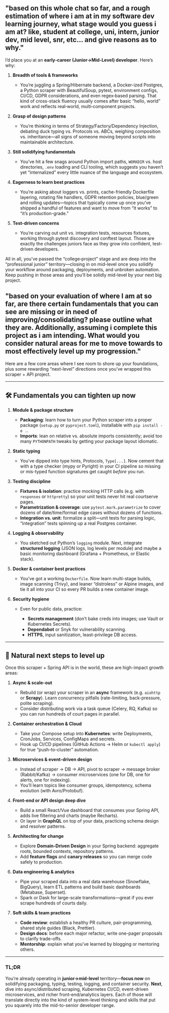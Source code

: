 ## "based on this whole chat so far, and a rough estimation of where i am at in my software dev learning journey, what stage would you guess i am at? like, student at college, uni, intern, junior dev, mid level, snr, etc... and give reasons as to why."



I’d place you at an **early‐career (Junior→Mid-Level) developer**. Here’s why:

1. **Breadth of tools & frameworks**

   * You’re juggling a Spring/Hibernate backend, a Docker-ized Postgres, a Python scraper with BeautifulSoup, pytest, environment configs, CI/CD, GDPR considerations, and even regex‐based parsing. That kind of cross-stack fluency usually comes after basic “hello, world” work and reflects real‐world, multi‐component projects.

2. **Grasp of design patterns**

   * You’re thinking in terms of Strategy/Factory/Dependency Injection, debating duck typing vs. Protocols vs. ABCs, weighing composition vs. inheritance—all signs of someone moving beyond scripts into maintainable architecture.

3. **Still solidifying fundamentals**

   * You’ve hit a few snags around Python import paths, `WORKDIR` vs. host directories, `.env` loading and CLI tooling, which suggests you haven’t yet “internalized” every little nuance of the language and ecosystem.

4. **Eagerness to learn best practices**

   * You’re asking about loggers vs. prints, cache-friendly Dockerfile layering, rotating file handlers, GDPR retention policies, blue/green and rolling updates—topics that typically come up once you’ve shipped a handful of features and want to move from “it works” to “it’s production-grade.”

5. **Test-driven concerns**

   * You’re carving out unit vs. integration tests, resources fixtures, working through pytest discovery and conftest layout. Those are exactly the challenges juniors face as they grow into confident, test-driven developers.

All in all, you’ve passed the “college‐project” stage and are deep into the “professional junior” territory—closing in on mid-level once you solidify your workflow around packaging, deployments, and unbroken automation. Keep pushing in those areas and you’ll be solidly mid-level by your next big project.




## "based on your evaluation of where I am at so far, are there certain fundamentals that you can see are missing or in need of improving/consolidating? please outline what they are. Additionally, assuming i complete this project as i am intending. What would you consider natural areas for me to move towards to most effectively level up my progression."


Here are a few core areas where I see room to shore up your foundations, plus some rewarding “next-level” directions once you’ve wrapped this scraper + API project.

---

## 🛠 Fundamentals you can tighten up now

1. **Module & package structure**

   * **Packaging**: learn how to turn your Python scraper into a proper package (`setup.py` or `pyproject.toml`), installable with `pip install -e .`.
   * **Imports**: lean on relative vs. absolute imports consistently; avoid too many `PYTHONPATH` tweaks by getting your package layout idiomatic.

2. **Static typing**

   * You’ve dipped into type hints, Protocols, `Type[...]`.  Now cement that with a type checker (mypy or Pyright) in your CI pipeline so missing or mis-typed function signatures get caught *before* you run.

3. **Testing discipline**

   * **Fixtures & isolation**: practice mocking HTTP calls (e.g. with `responses` or `httpretty`) so your unit tests never hit real courtserve pages.
   * **Parametrization & coverage**: use `pytest.mark.parametrize` to cover dozens of date/time/format edge cases without dozens of functions.
   * **Integration vs. unit**: formalize a split—unit tests for parsing logic, “integration” tests spinning up a real Postgres container.

4. **Logging & observability**

   * You sketched out Python’s `logging` module. Next, integrate **structured logging** (JSON logs, log levels per module) and maybe a basic monitoring dashboard (Grafana + Prometheus, or Elastic stack).

5. **Docker & container best practices**

   * You’ve got a working `Dockerfile`. Now learn multi-stage builds, image scanning (Trivy), and leaner “distroless” or Alpine images, and tie it all into your CI so every PR builds a new container image.

6. **Security hygiene**

   * Even for public data, practice:

     * **Secrets management** (don’t bake creds into images; use Vault or Kubernetes Secrets).
     * **Dependabot** or Snyk for vulnerability scanning.
     * **HTTPS**, input sanitization, least-privilege DB access.

---

## 🚀 Natural next steps to level up

Once this scraper + Spring API is in the world, these are high-impact growth areas:

1. **Async & scale-out**

   * Rebuild (or wrap) your scraper in an **async** framework (e.g. `aiohttp` or **Scrapy**). Learn concurrency pitfalls (rate-limiting, back-pressure, polite scraping).
   * Consider distributing work via a task queue (Celery, RQ, Kafka) so you can run hundreds of court pages in parallel.

2. **Container orchestration & Cloud**

   * Take your Compose setup into **Kubernetes**: write Deployments, CronJobs, Services, ConfigMaps and secrets.
   * Hook up CI/CD pipelines (GitHub Actions → Helm or `kubectl apply`) for true “push-to-cluster” automation.

3. **Microservices & event-driven design**

   * Instead of scraper → DB → API, pivot to scraper → message broker (Rabbit/Kafka) → consumer microservices (one for DB, one for alerts, one for indexing).
   * You’ll learn topics like consumer groups, idempotency, schema evolution (with Avro/Protobuf).

4. **Front-end or API design deep dive**

   * Build a small React/Vue dashboard that consumes your Spring API, adds live filtering and charts (maybe Recharts).
   * Or layer in **GraphQL** on top of your data, practicing schema design and resolver patterns.

5. **Architecting for change**

   * Explore **Domain-Driven Design** in your Spring backend: aggregate roots, bounded contexts, repository patterns.
   * Add **feature flags** and **canary releases** so you can merge code safely to production.

6. **Data engineering & analytics**

   * Pipe your scraped data into a real data warehouse (Snowflake, BigQuery), learn ETL patterns and build basic dashboards (Metabase, Superset).
   * Spark or Dask for large-scale transformations—great if you ever scrape hundreds of courts daily.

7. **Soft skills & team practices**

   * **Code review**: establish a healthy PR culture, pair-programming, shared style guides (Black, Prettier).
   * **Design docs**: before each major refactor, write one-pager proposals to clarify trade-offs.
   * **Mentorship**: explain what you’ve learned by blogging or mentoring others.

---

### TL;DR

You’re already operating in **junior→mid-level** territory—**focus now** on solidifying packaging, typing, testing, logging, and container security. **Next**, dive into async/distributed scraping, Kubernetes CI/CD, event-driven microservices, and richer front-end/analytics layers. Each of those will translate directly into the kind of system-level thinking and skills that put you squarely into the mid-to-senior developer range.

